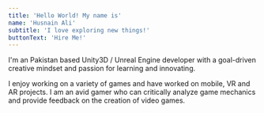 ```yaml
---
title: 'Hello World! My name is'
name: 'Husnain Ali'
subtitle: 'I love exploring new things!'
buttonText: 'Hire Me!'
---
```


I'm an Pakistan based Unity3D / Unreal Engine developer with a goal-driven creative mindset and passion for learning and innovating.

I enjoy working on a variety of games and have worked on mobile, VR and AR projects. I am an avid gamer who can critically analyze game mechanics and provide feedback on the creation of video games.


